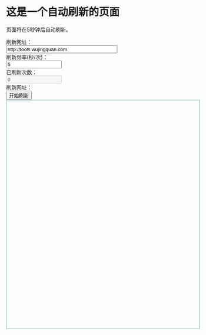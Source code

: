 <!DOCTYPE html>
<html>
  <head>
    <title>自动刷新页面</title>
    <script type="text/javascript">
      // 设置刷新时间间隔（以毫秒为单位）
      var refreshInterval = 5000; // 每5秒刷新一次页面
      function refreshPage() {
        window.location.reload(); // 刷新页面
      }
      // 在指定的时间间隔内重复调用refreshPage函数
      setInterval(refreshPage, refreshInterval);
    </script>
  </head>
  <body>
    <h1>这是一个自动刷新的页面</h1>
    <p>页面将在5秒钟后自动刷新。</p>
  </body>
</html>

<div class="panel">
                        <form id="form1" class="form-horizontal" action="" method="post">
                            <div class="form-group"><label class="col-sm-2 control-label"> 刷新网址： </label>
                                <div class="col-sm-10"><input class="form-control" id="url" name="url" type="text"
                                                              value="http://tools.wujingquan.com"
                                                              placeholder="如：http://tools.wujingquan.com" style="width: 60%;"/>
                                </div>
                            </div>
                            <div class="form-group"><label class="col-sm-2 control-label"> 刷新频率(秒/次)： </label>
                                <div class="col-sm-10"><input class="form-control" id="frequency" type="text" value="5"
                                                              style="width: 30%;"/></div>
                            </div>
                            <div class="form-group"><label class="col-sm-2 control-label"> 已刷新次数： </label>
                                <div class="col-sm-10"><input class="form-control" id="times" type="text" value="0"
                                                              style="width: 30%;" disabled=""/></div>
                            </div>
                            <div class="form-group"><label class="col-sm-2 control-label"> 刷新网址： </label>
                                <div class="col-sm-10"><input type="button" id="startButton" onclick="startRefresh();"
                                                              value="开始刷新" class="btn btn-success"> <input type="button"
                                                                                                           id="endButton"
                                                                                                           onclick="endRefresh();"
                                                                                                           value="停止刷新"
                                                                                                           class="btn btn-danger"
                                                                                                           style="display: none">
                                </div>
                            </div>
                            <div class="form-group"><label class="col-sm-2 control-label"> </label>
                                <div class="col-sm-10">
                                    <div class="alert alert-danger alert-dismissible text-center" id="errdiv"
                                         role="alert" style="display: none;"></div>
                                </div>
                            </div>
                            <div class="form-group">
                                <div class="col-sm-12">
                                    <iframe id="frame"
                                            style="width: 100%; height: 600px; padding: 10px; border: 1px solid #66be8c;"></iframe>
                                </div>
                            </div>
                        </form>
                    </div>
                </div>
